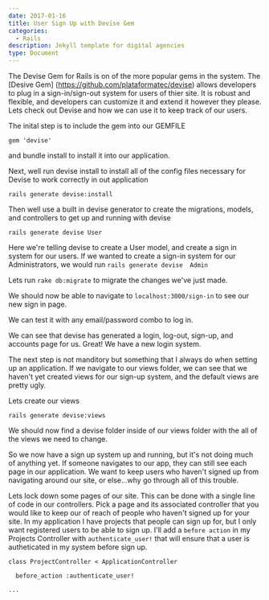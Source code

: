 ```yaml
---
date: 2017-01-16
title: User Sign Up with Devise Gem
categories:
  - Rails
description: Jekyll template for digital agencies
type: Document
---
```

The Devise Gem for Rails is on of the more popular gems in the system. The [Desive Gem] (https://github.com/plataformatec/devise) allows developers to plug in a sign-in/sign-out system for users of thier site. It is robust and flexible, and developers can customize it and extend it however they please. Lets check out Devise and how we can use it to keep track of our users.


The inital step is to include the gem into our GEMFILE

```
gem 'devise'
```


and bundle install to install it into our application. 

Next, well run devise install to install all of the config files necessary for Devise to work correctly in out application

```
rails generate devise:install
```


Then well use a built in devise generator to create the migrations, models, and controllers to get up and running with devise

```
rails generate devise User
```

Here we're telling devise to create a User model, and create a sign in system for our users. If we wanted to create a sign-in system for our Administrators, we would run `rails generate devise  Admin`

Lets run `rake db:migrate`  to migrate the changes we've just made.

We should now be able to navigate to `localhost:3000/sign-in` to see our new sign in page. 

We can test it with any email/password combo to log in.

We can see that devise has generated a login, log-out, sign-up, and accounts page for us. Great! We have a new login system. 

The next step is not manditory but something that I always do when setting up an application. If we navigate to our views folder, we can see that we haven't yet created views for our sign-up system, and the default views are pretty ugly.

Lets create our views  

```
rails generate devise:views
```


We should now find a devise folder inside of our views folder with the all of the views we need to change.

So we now have a sign up system up and running, but it's not doing much of anything yet. If someone navigates to our app, they can still see each page in our application. We want to keep users who haven't signed up from navigating around our site, or else...why go through all of this trouble. 

Lets lock down some pages of our site. This can be done with a single line of code in our controllers. Pick a page and its associated controller that you would like to keep our of reach of people who haven't signed up for your site. In my application I have projects that people can sign up for, but I only want registered users to be able to sign up. I'll add a `before action` in my Projects Controller with `authenticate_user!` that will ensure that a user is autheticated in my system before sign up.

```
class ProjectController < ApplicationController 

  before_action :authenticate_user!

...
```

